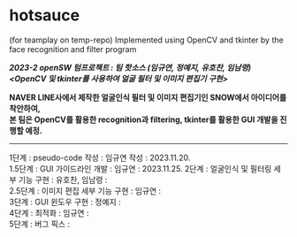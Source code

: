 # hotsauce
(for teamplay on temp-repo) Implemented using OpenCV and tkinter by the face recognition and filter program
  
***2023-2 openSW 텀프로젝트 : 팀 핫소스 (임규연, 정예지, 유호찬, 임남령)  
<OpenCV 및 tkinter를 사용하여 얼굴 필터 및 이미지 편집기 구현>*** 
      
**NAVER LINE사에서 제작한 얼굴인식 필터 및 이미지 편집기인 SNOW에서 아이디어를 착안하여,  
본 팀은 OpenCV를 활용한 recognition과 filtering, tkinter를 활용한 GUI 개발을 진행할 예정.** 

-------
      
1단계 : pseudo-code 작성 : 임규연 작성 : 2023.11.20.   
1.5단계 : GUI 가이드라인 개발 : 임규연 : 2023.11.25.
2단계 : 얼굴인식 및 필터링 세부 기능 구현 : 유호찬, 임남령 :   
2.5단계 : 이미지 편집 세부 기능 구현 : 임규연 :   
3단계 : GUI 윈도우 구현 : 정예지 :  
4단계 : 최적화 : 임규연 :   
5단계 : 버그 픽스 :   
